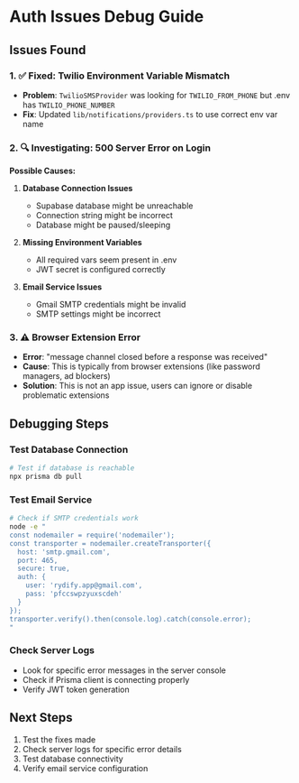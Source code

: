 # Auth Issues Debug Guide

## Issues Found

### 1. ✅ Fixed: Twilio Environment Variable Mismatch
- **Problem**: `TwilioSMSProvider` was looking for `TWILIO_FROM_PHONE` but .env has `TWILIO_PHONE_NUMBER`
- **Fix**: Updated `lib/notifications/providers.ts` to use correct env var name

### 2. 🔍 Investigating: 500 Server Error on Login

**Possible Causes:**
1. **Database Connection Issues**
   - Supabase database might be unreachable
   - Connection string might be incorrect
   - Database might be paused/sleeping

2. **Missing Environment Variables**
   - All required vars seem present in .env
   - JWT secret is configured correctly

3. **Email Service Issues**
   - Gmail SMTP credentials might be invalid
   - SMTP settings might be incorrect

### 3. ⚠️ Browser Extension Error
- **Error**: "message channel closed before a response was received"
- **Cause**: This is typically from browser extensions (like password managers, ad blockers)
- **Solution**: This is not an app issue, users can ignore or disable problematic extensions

## Debugging Steps

### Test Database Connection
```bash
# Test if database is reachable
npx prisma db pull
```

### Test Email Service
```bash
# Check if SMTP credentials work
node -e "
const nodemailer = require('nodemailer');
const transporter = nodemailer.createTransporter({
  host: 'smtp.gmail.com',
  port: 465,
  secure: true,
  auth: {
    user: 'rydify.app@gmail.com',
    pass: 'pfccswpzyuxscdeh'
  }
});
transporter.verify().then(console.log).catch(console.error);
"
```

### Check Server Logs
- Look for specific error messages in the server console
- Check if Prisma client is connecting properly
- Verify JWT token generation

## Next Steps
1. Test the fixes made
2. Check server logs for specific error details
3. Test database connectivity
4. Verify email service configuration